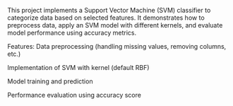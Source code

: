 This project implements a Support Vector Machine (SVM) classifier to categorize data based on selected features. It demonstrates how to preprocess data, apply an SVM model with different kernels, and evaluate model performance using accuracy metrics.

 Features:
Data preprocessing (handling missing values, removing columns, etc.)

Implementation of SVM with kernel (default RBF)

Model training and prediction

Performance evaluation using accuracy score
